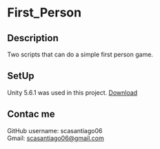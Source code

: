 # First_Person

## Description
Two scripts that can do a simple first person game.

## SetUp
Unity 5.6.1 was used in this project. [Download](https://unity3d.com/es/get-unity/download/archive?_ga=2.167974376.817529385.1523644204-2074891024.1506362997)

## Contac me
GitHub username: scasantiago06
<br>
Gmail: scasantiago06@gmail.com
